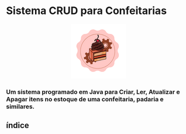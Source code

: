# Sistema CRUD para Confeitarias

<div align="center">
  <img src="src/IMAGES/Logo.png">
</div>

### Um sistema programado em Java para Criar, Ler, Atualizar e Apagar itens no estoque de uma confeitaria, padaria e similares.
## índice

